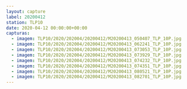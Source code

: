 ```yaml
---
layout: capture
label: 20200412
station: TLP10
date: 2020-04-12 00:00:00+00:00
capturas:
  - imagem: TLP10/2020/202004/20200412/M20200413_050407_TLP_10P.jpg
  - imagem: TLP10/2020/202004/20200412/M20200413_062241_TLP_10P.jpg
  - imagem: TLP10/2020/202004/20200412/M20200413_073053_TLP_10P.jpg
  - imagem: TLP10/2020/202004/20200412/M20200413_073929_TLP_10P.jpg
  - imagem: TLP10/2020/202004/20200412/M20200413_074232_TLP_10P.jpg
  - imagem: TLP10/2020/202004/20200412/M20200413_074351_TLP_10P.jpg
  - imagem: TLP10/2020/202004/20200412/M20200413_080521_TLP_10P.jpg
  - imagem: TLP10/2020/202004/20200412/M20200413_082701_TLP_10P.jpg
---
```

